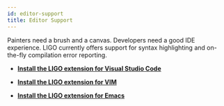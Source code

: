 ```yaml
---
id: editor-support
title: Editor Support
---
```


Painters need a brush and a canvas. Developers need a good IDE experience. LIGO currently offers support for syntax highlighting and on-the-fly compilation error reporting.

- **[Install the LIGO extension for Visual Studio Code](https://marketplace.visualstudio.com/items?itemName=ligolang-publish.ligo-vscode)**

- **[Install the LIGO extension for VIM](https://gitlab.com/ligolang/ligo-ci-test/-/blob/dev/tools/vim/ligo/start/ligo/README.md)**

- **[Install the LIGO extension for Emacs](https://gitlab.com/ligolang/ligo-ci-test/-/blob/dev/tools/emacs/README.md)**
